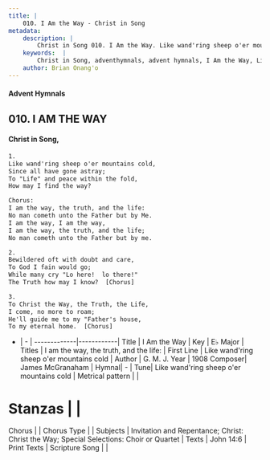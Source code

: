 ```yaml
---
title: |
    010. I Am the Way - Christ in Song
metadata:
    description: |
        Christ in Song 010. I Am the Way. Like wand'ring sheep o'er mountains cold, Since all have gone astray; To "Life" and peace within the fold, How may I find the way? Chorus: I am the way, the truth, and the life: No man cometh unto the Father but by Me. I am the way, I am the way,  I am the way, the truth, and the life; No man cometh unto the Father but by me.
    keywords:  |
        Christ in Song, adventhymnals, advent hymnals, I Am the Way, Like wand'ring sheep o'er mountains cold. I am the way, the truth, and the life:
    author: Brian Onang'o
---
```


#### Advent Hymnals
## 010. I AM THE WAY
####  Christ in Song,

```txt
1.
Like wand'ring sheep o'er mountains cold,
Since all have gone astray;
To "Life" and peace within the fold,
How may I find the way?

Chorus:
I am the way, the truth, and the life:
No man cometh unto the Father but by Me.
I am the way, I am the way, 
I am the way, the truth, and the life;
No man cometh unto the Father but by me.

2.
Bewildered oft with doubt and care,
To God I fain would go;
While many cry "Lo here!  lo there!"
The Truth how may I know?  [Chorus]

3.
To Christ the Way, the Truth, the Life,
I come, no more to roam;
He'll guide me to my "Father's house,
To my eternal home.  [Chorus]

```

- |   -  |
-------------|------------|
Title | I Am the Way |
Key | E♭ Major |
Titles | I am the way, the truth, and the life: |
First Line | Like wand'ring sheep o'er mountains cold |
Author | G. M. J. 
Year | 1908
Composer| James McGranaham |
Hymnal|  - |
Tune| Like wand'ring sheep o'er mountains cold |
Metrical pattern | |
# Stanzas |  |
Chorus |  |
Chorus Type |  |
Subjects | Invitation and Repentance; Christ: Christ the Way; Special Selections: Choir or Quartet |
Texts | John 14:6 |
Print Texts | 
Scripture Song |  |
    
